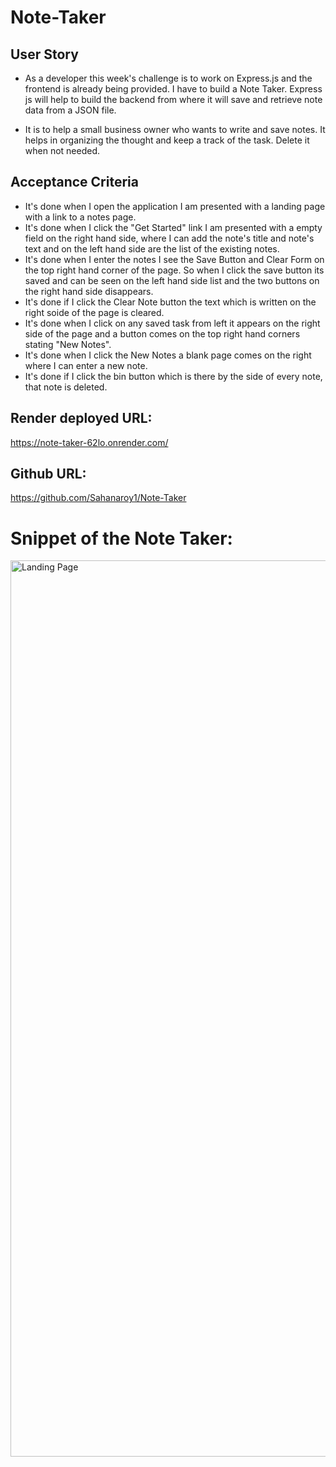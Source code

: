 # Note-Taker

## User Story

* As a developer this week's challenge is to work on Express.js and the frontend is already being provided. I have to build a Note Taker. Express js will help to build the backend from where it will save and retrieve note data from a JSON file.

* It is to help a small business owner who wants to write and save notes. It helps in organizing the thought and keep a track of the task. Delete it when not needed.

## Acceptance Criteria

* It's done when I open the application I am presented with a landing page with a link to a notes page.
* It's done when I click the "Get Started" link I am presented with a empty field on the right hand side, where I can add the note's title and note's text and on the left hand side are the list of the existing notes.
* It's done when I enter the notes I see the Save Button and Clear Form on the top right hand corner of the page. So when I click the save button its saved and can be seen on the left hand side list and the two buttons on the right hand side disappears.
* It's done if I click the Clear Note button the text which is written on the right soide of the page is cleared.
* It's done when I click on any saved task from left it appears on the right side of the page and a button comes on the top right hand corners stating "New Notes".
* It's done when I click the New Notes a blank page comes on the right where I can enter a new note.
* It's done if I click the bin button which is there by the side of every note, that note is deleted.

## Render deployed URL:
https://note-taker-62lo.onrender.com/

## Github URL:
https://github.com/Sahanaroy1/Note-Taker

# Snippet of the Note Taker:
<img width="1434" alt="Landing Page" src="https://github.com/Sahanaroy1/Note-Taker/assets/127791384/ed8e9e44-4e07-4331-a8b2-c756f7520d7e">
